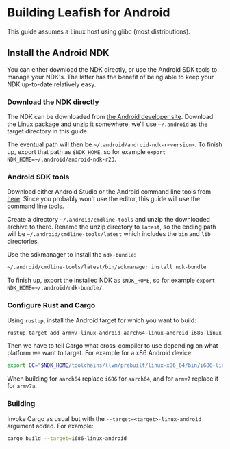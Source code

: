 # Building Leafish for Android

This guide assumes a Linux host using glibc (most distributions).

## Install the Android NDK

You can either download the NDK directly, or use the Android SDK tools to manage your NDK's.
The latter has the benefit of being able to keep your NDK up-to-date relatively easy.

### Download the NDK directly

The NDK can be downloaded from [the Android developer site](https://developer.android.com/ndk/downloads/).
Download the Linux package and unzip it somewhere, we'll use `~/.android` as the target directory in this guide.

The eventual path will then be `~/.android/android-ndk-r<version>`.
To finish up, export that path as `$NDK_HOME`, so for example `export NDK_HOME=~/.android/android-ndk-r23`.

### Android SDK tools

Download either Android Studio or the Android command line tools from [here](https://developer.android.com/studio/#downloads).
Since you probably won't use the editor, this guide will use the command line tools.

Create a directory `~/.android/cmdline-tools` and unzip the downloaded archive to there.
Rename the unzip directory to `latest`, so the ending path will be `~/.android/cmdline-tools/latest` which includes the `bin` and `lib` directories.

Use the sdkmanager to install the `ndk-bundle`:

```sh
~/.android/cmdline-tools/latest/bin/sdkmanager install ndk-bundle
```

To finish up, export the installed NDK as `$NDK_HOME`, so for example `export NDK_HOME=~/.android/ndk-bundle/`.

### Configure Rust and Cargo

Using `rustup`, install the Android target for which you want to build:

```sh
rustup target add armv7-linux-android aarch64-linux-android i686-linux-android
```

Then we have to tell Cargo what cross-compiler to use depending on what platform we want to target.
For example for a x86 Android device:

```sh
export CC="$NDK_HOME/toolchains/llvm/prebuilt/linux-x86_64/bin/i686-linux-android30-clang"
```

When building for `aarch64` replace `i686` for `aarch64`, and for `armv7` replace it for `armv7a`.

### Building

Invoke Cargo as usual but with the `--target=<target>-linux-android` argument added.
For example:

```sh
cargo build --target=i686-linux-android
```

